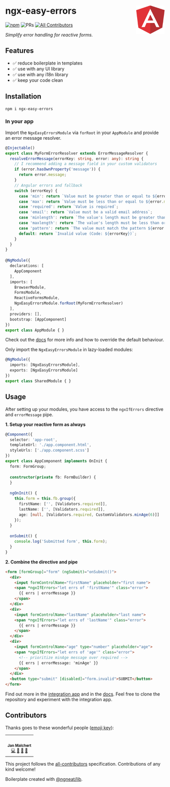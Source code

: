 # ngx-easy-errors  <a href="https://www.github.com/JanMalch/ngx-easy-errors"><img src="https://raw.githubusercontent.com/JanMalch/ngx-easy-errors/master/.github/assets/logo.svg" width="90" height="90" align="right"></a>  

[![npm](https://img.shields.io/npm/v/ngx-easy-errors?style=flat-square)](https://www.npmjs.com/package/ngx-easy-errors)
![PRs](https://img.shields.io/badge/PRs-welcome-brightgreen.svg?style=flat-square)
[![All Contributors](https://img.shields.io/badge/all_contributors-0-orange.svg?style=flat-square)](#contributors)

<i>Simplify error handling for reactive forms.</i>    

## Features

- ✅ reduce boilerplate in templates
- ✅ use with any UI library
- ✅ use with any i18n library 
- ✅ keep your code clean

## Installation

```
npm i ngx-easy-errors
```

### In your app

Import the `NgxEasyErrorsModule` via `forRoot` in your `AppModule` and provide an error message resolver.

```ts
@Injectable()
export class MyFormErrorResolver extends ErrorMessageResolver {
  resolveErrorMessage(errorKey: string, error: any): string {
    // I recommend adding a message field in your custom validators
    if (error.hasOwnProperty('message')) {
      return error.message;
    }
    // Angular errors and fallback
    switch (errorKey) {
      case 'min': return `Value must be greater than or equal to ${error.min}`;
      case 'max': return `Value must be less than or equal to ${error.max}`;
      case 'required': return `Value is required`;
      case 'email': return `Value must be a valid email address`;
      case 'minlength': return `The value's length must be greater than or equal to ${error.requiredLength}`;
      case 'maxlength': return `The value's length must be less than or equal to ${error.requiredLength}`;
      case 'pattern': return `The value must match the pattern ${error.requiredPattern}`;
      default: return `Invalid value (Code: ${errorKey})`;
    }
  }
}

@NgModule({
  declarations: [
    AppComponent
  ],
  imports: [
    BrowserModule,
    FormsModule,
    ReactiveFormsModule,
    NgxEasyErrorsModule.forRoot(MyFormErrorResolver)
  ],
  providers: [],
  bootstrap: [AppComponent]
})
export class AppModule { }
```

Check out the [docs](https://janmalch.github.io/ngx-easy-errors/classes/ngxeasyerrorsmodule.html#forroot) 
for more info and how to override the default behaviour.

Only import the `NgxEasyErrorsModule` in lazy-loaded modules:

```typescript
@NgModule({
  imports: [NgxEasyErrorsModule],
  exports: [NgxEasyErrorsModule]
})
export class SharedModule { }
```

## Usage

After setting up your modules, you have access to the `ngxIfErrors` directive and `errorMessage` pipe.


**1. Setup your reactive form as always**

```ts
@Component({
  selector: 'app-root',
  templateUrl: './app.component.html',
  styleUrls: ['./app.component.scss']
})
export class AppComponent implements OnInit {
  form: FormGroup;

  constructor(private fb: FormBuilder) {
  }

  ngOnInit() {
    this.form = this.fb.group({
      firstName: ['', [Validators.required]],
      lastName: ['', [Validators.required]],
      age: [null, [Validators.required, CustomValidators.minAge(6)]]
    });
  }

  onSubmit() {
    console.log('Submitted form', this.form);
  }
}
```

**2. Combine the directive and pipe**

```html
<form [formGroup]="form" (ngSubmit)="onSubmit()">
  <div>
    <input formControlName="firstName" placeholder="first name">
    <span *ngxIfErrors="let errs of 'firstName'" class="error">
      {{ errs | errorMessage }}
    </span>
  </div>
  <div>
    <input formControlName="lastName" placeholder="last name">
    <span *ngxIfErrors="let errs of 'lastName'" class="error">
      {{ errs | errorMessage }}
    </span>
  </div>
  <div>
    <input formControlName="age" type="number" placeholder="age">
    <span *ngxIfErrors="let errs of 'age'" class="error">
      <!-- prioritize minAge message over required -->
      {{ errs | errorMessage: 'minAge' }}
    </span>
  </div>
  <button type="submit" [disabled]="form.invalid">SUBMIT</button>
</form>
```

Find out more in the [integration app](https://github.com/JanMalch/ngx-easy-errors/blob/master/src/app/app.component.html)
and in the [docs](https://janmalch.github.io/ngx-easy-errors).
Feel free to clone the repository and experiment with the integration app.

## Contributors

Thanks goes to these wonderful people ([emoji key](https://allcontributors.org/docs/en/emoji-key)):

<!-- ALL-CONTRIBUTORS-LIST:START - Do not remove or modify this section -->
<!-- prettier-ignore-start -->
<!-- markdownlint-disable -->
<table>
  <tr>
    <td align="center"><a href="https://janmalch.github.io/"><img src="https://avatars3.githubusercontent.com/u/25508038?v=4" width="100px;" alt=""/><br /><sub><b>Jan Malchert</b></sub></a><br /><a href="https://github.com/JanMalch/ngx-easy-errors/commits?author=JanMalch" title="Code">💻</a> <a href="https://github.com/JanMalch/ngx-easy-errors/commits?author=JanMalch" title="Documentation">📖</a> <a href="#ideas-JanMalch" title="Ideas, Planning, & Feedback">🤔</a> <a href="#projectManagement-JanMalch" title="Project Management">📆</a></td>
  </tr>
</table>

<!-- markdownlint-enable -->
<!-- prettier-ignore-end -->
<!-- ALL-CONTRIBUTORS-LIST:END -->

This project follows the [all-contributors](https://github.com/all-contributors/all-contributors) specification. Contributions of any kind welcome!

Boilerplate created with [@ngneat/lib](https://github.com/ngneat/lib#readme).
